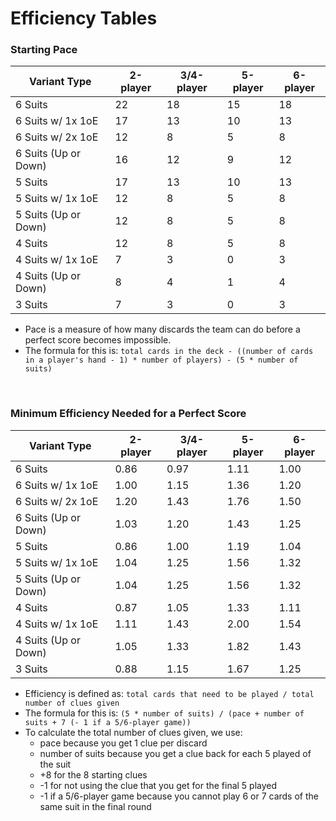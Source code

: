# Efficiency Tables

### Starting Pace

| Variant Type         | 2-player | 3/4-player | 5-player | 6-player |
| -------------------- | -------- | ---------- | -------- | -------- |
| 6 Suits              | 22       | 18         | 15       | 18       |
| 6 Suits w/ 1x 1oE    | 17       | 13         | 10       | 13       |
| 6 Suits w/ 2x 1oE    | 12       | 8          | 5        | 8        |
| 6 Suits (Up or Down) | 16       | 12         | 9        | 12       |
| 5 Suits              | 17       | 13         | 10       | 13       |
| 5 Suits w/ 1x 1oE    | 12       | 8          | 5        | 8        |
| 5 Suits (Up or Down) | 12       | 8          | 5        | 8        |
| 4 Suits              | 12       | 8          | 5        | 8        |
| 4 Suits w/ 1x 1oE    | 7        | 3          | 0        | 3        |
| 4 Suits (Up or Down) | 8        | 4          | 1        | 4        |
| 3 Suits              | 7        | 3          | 0        | 3        |

* Pace is a measure of how many discards the team can do before a perfect score becomes impossible.
* The formula for this is: `total cards in the deck - ((number of cards in a player's hand - 1) * number of players) - (5 * number of suits)`

<br />

### Minimum Efficiency Needed for a Perfect Score

| Variant Type         | 2-player | 3/4-player | 5-player | 6-player |
| -------------------- | -------- | ---------- | -------- | -------- |
| 6 Suits              | 0.86     | 0.97       | 1.11     | 1.00     |
| 6 Suits w/ 1x 1oE    | 1.00     | 1.15       | 1.36     | 1.20     |
| 6 Suits w/ 2x 1oE    | 1.20     | 1.43       | 1.76     | 1.50     |
| 6 Suits (Up or Down) | 1.03     | 1.20       | 1.43     | 1.25     |
| 5 Suits              | 0.86     | 1.00       | 1.19     | 1.04     |
| 5 Suits w/ 1x 1oE    | 1.04     | 1.25       | 1.56     | 1.32     |
| 5 Suits (Up or Down) | 1.04     | 1.25       | 1.56     | 1.32     |
| 4 Suits              | 0.87     | 1.05       | 1.33     | 1.11     |
| 4 Suits w/ 1x 1oE    | 1.11     | 1.43       | 2.00     | 1.54     |
| 4 Suits (Up or Down) | 1.05     | 1.33       | 1.82     | 1.43     |
| 3 Suits              | 0.88     | 1.15       | 1.67     | 1.25     |

* Efficiency is defined as: `total cards that need to be played / total number of clues given`
* The formula for this is: `(5 * number of suits) / (pace + number of suits + 7 (- 1 if a 5/6-player game))`
* To calculate the total number of clues given, we use:
  * pace because you get 1 clue per discard
  * number of suits because you get a clue back for each 5 played of the suit
  * +8 for the 8 starting clues
  * -1 for not using the clue that you get for the final 5 played
  * -1 if a 5/6-player game because you cannot play 6 or 7 cards of the same suit in the final round
